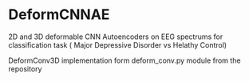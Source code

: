 # DeformCNNAE
2D and 3D deformable CNN Autoencoders on EEG spectrums for classification task ( Major Depressive Disorder vs Helathy Control)

DeformConv3D implementation form deform_conv.py module from the repository
